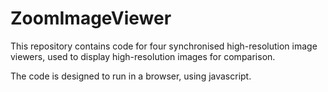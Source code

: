 # ZoomImageViewer

This repository contains code for four synchronised high-resolution image viewers, used to display high-resolution images for comparison. 

The code is designed to run in a browser, using javascript. 

